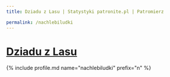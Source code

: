 ```yaml
---
title: Dziadu z Lasu | Statystyki patronite.pl | Patromierz

permalink: /nachlebiludki
---
```


# [Dziadu z Lasu](https://patronite.pl/nachlebiludki)

{% include profile.md name="nachlebiludki" prefix="n" %}

